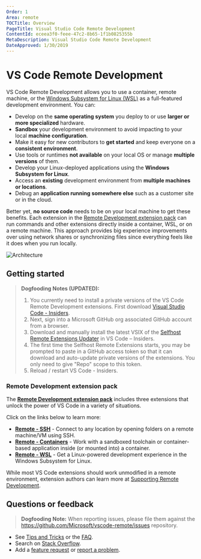 ```yaml
---
Order: 1
Area: remote
TOCTitle: Overview
PageTitle: Visual Studio Code Remote Development
ContentId: eceea3f0-feee-47c2-8b65-1f1b0825355b
MetaDescription: Visual Studio Code Remote Development
DateApproved: 1/30/2019
---
```

# VS Code Remote Development

VS Code Remote Development allows you to use a container, remote machine, or the [Windows Subsystem for Linux (WSL)](https://docs.microsoft.com/en-us/windows/wsl) as a full-featured development environment. You can:

- Develop on the **same operating system** you deploy to or use **larger or more specialized** hardware.
- **Sandbox** your development environment to avoid impacting to your local **machine configuration**.
- Make it easy for new contributors to **get started** and keep everyone on a **consistent environment**.
- Use tools or runtimes **not available** on your local OS or manage **multiple versions** of them.
- Develop your Linux-deployed applications using the **Windows Subsystem for Linux**.
- Access an **existing** development environment from **multiple machines or locations**.
- Debug an **application running somewhere else** such as a customer site or in the cloud.

Better yet, **no source code** needs to be on your local machine to get these benefits. Each extension in the [Remote Development extension pack](https://aka.ms/vscode-remote/download/extension) can run commands and other extensions directly inside a container, WSL, or on a remote machine. This approach provides big experience improvements over using network shares or synchronizing files since everything feels like it does when you run locally.

![Architecture](images/remote-overview/architecture.png)

## Getting started

> **Dogfooding Notes (UPDATED):**
> 1. You currently need to install a private versions of the VS Code Remote Development extensions. First download [Visual Studio Code - Insiders](https://code.visualstudio.com/insiders).
> 2. Next, sign into a Microsoft GitHub org associated GitHub account from a browser.
> 3. Download and manually install the latest VSIX of the [Selfhost Remote Extensions Updater](https://aka.ms/vscode-remote/download/extension) in VS Code – Insiders.
> 4. The first time the Selfhost Remote Extensions starts, you may be prompted to paste in a GitHub access token so that it can download and auto-update private versions of the extensions. You only need to give "Repo" scope to this token.
> 5. Reload / restart VS Code - Insiders.

### Remote Development extension pack

The **[Remote Development extension pack](https://aka.ms/vscode-remote/download/extension)** includes three extensions that unlock the power of VS Code in a variety of situations.

Click on the links below to learn more:

- **[Remote - SSH](/docs/remote/ssh.md)** - Connect to any location by opening folders on a remote machine/VM using SSH.
- **[Remote - Containers](/docs/remote/containers.md)** - Work with a sandboxed toolchain or container-based application inside (or mounted into) a container.
- **[Remote - WSL](/docs/remote/wsl.md)** - Get a Linux-powered development experience in the Windows Subsystem for Linux.

While most VS Code extensions should work unmodified in a remote environment, extension authors can learn more at [Supporting Remote Development](/api/advanced-topics/remote-extensions.md).

## Questions or feedback

> **Dogfooding Note:**  When reporting issues, please file them against the https://github.com/Microsoft/vscode-remote/issues repository.

- See [Tips and Tricks](https://aka.ms/vscode-remote/troubleshooting) or the [FAQ](/docs/remote/faq).
- Search on [Stack Overflow](https://stackoverflow.com/questions/tagged/vscode).
- Add a [feature request](https://aka.m/vscode-remote/feature-requests) or [report a problem](https://aka.ms/vscode-remote/issues/new).
